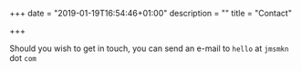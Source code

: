 +++
date = "2019-01-19T16:54:46+01:00"
description = ""
title = "Contact"

+++

Should you wish to get in touch, you can send an e-mail to `hello` at `jmsmkn` dot `com`
